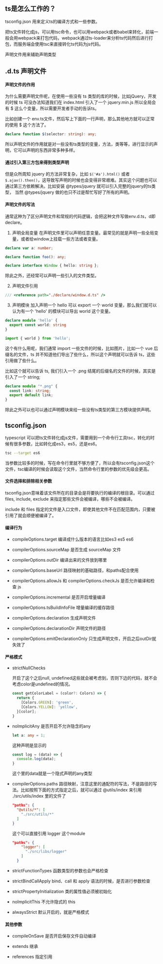 ## ts是怎么工作的？

tsconfig.json 用来定义ts的编译方式和一些参数。

把ts文件转化成js，可以用tsc命令，也可以用webpack或者babel来转化，前端一般会用webpack来打包代码，webpack通过ts-loader来分析ts代码然后进行打包，而服务端会使用tsc来直接转化ts代码为js代码。

声明文件用来辅助声明类型

## .d.ts 声明文件

#### 声明文件的作用

为什么需要声明文件呢，在使用一些没有 ts 类型的库的时候，比如jQuery，开发的时候 ts 可没办法知道我们在 index.html 引入了一个 jquery.min.js 所以全局会有 $ 这么个变量，所以需要开发者手动的告诉ts。

比如创建一个 env.ts文件，然后写上下面的一行声明，那么其他地方就可以正常的使用 $ 这个方法了。

``` ts
declare function $(selector: string): any;
```

所以声明文件的作用就是对一些没有ts类型的变量，方法，类等等，进行显示的声明，它可以声明的东西非常多种多样。

#### 通过引入第三方包来得到类型声明

但是众所周知 jquery 的方法非常复杂，比如 `$('#a').html()` 或者 `$.ajax().then()`，这导致写声明的时候也会变得非常艰难。其实这个问题也可以通过第三方依赖解决。比如安装 @types/jquery 就可以引入完整的jquery的ts类型，
当然 @types/jquery 做的也只不过是帮忙写好了所有的声明。

#### 声明文件的写法

通常这种为了区分声明文件和常规的代码逻辑，会把这种文件写做env.d.ts，d即declare。  

1. 声明全局变量
在声明文件里可以声明任意变量。最常见的就是声明一些全局变量，或者给window上挂载一些方法或者变量。

``` ts
declare var a: number;

declare function foo(): any;

declare interface Window { hello: string };
```

除此之外，还经常可以声明一些引入的文件类型。


2. 声明文件引用

``` ts
/// <reference path="./declare/window.d.ts" />
```

3. 声明模块
加入声明一个 hello 可以 export 一个 world 变量，那么我们就可以认为有一个 'hello' 的模块可以导出 world 这个变量。
``` ts
declare module 'hello' {
  export const world: string
}
```

``` ts
import { world } from 'hello';
```

这个有什么用呢，我们通常 import 一些文件的时候，比如图片，比如一个 vue 后缀名的文件，ts 并不知道他们导出了些什么，所以这个声明就可以告诉 ts，这些引用做了些什么。
 
比如这个就可以告诉 ts, 我们引入一个 .png 结尾的后缀名的文件的时候，其实是引入了一个 string;

``` ts
declare module "*.png" {
  const link: string;
  export default link;
}
```

除此之外可以也可以通过声明模块来给一些没有ts类型的第三方模块提供声明。

## tsconfig.json

typescript 可以把ts文件转化成js文件，需要用到一个命令行工具tsc，转化的时候有很多参数，比如转化成es3，es5，还是es6。  


``` bash
tsc --target es6
```

当参数比较多的时候，写在命令行里就不够方便了，所以会有tsconfig.json这个文件，tsc编译的时候会读取这个文件，当然命令行里的参数的优先级会更高。


#### 文件选择和排除相关参数

tsconfig.json意味着该文件所在的目录会是将要执行的编译的根目录。可以通过 files, include, exclude 来指定那些文件会被编译，哪些不会被编译。

include 和 files 指定的文件是入口文件，即使其他文件不在匹配范围内，只要被引用了就会顺便被编译了。

#### 编译行为

- compileOptions.target 编译成什么版本的语言比如es3 es5 es6

- compilerOptions.sourceMap 是否生成 sourceMap 文件

- compilerOptions.outDir 编译出来的文件放到哪里

- compilerOptions.baseUrl 路径映射的基础路径，和paths配合使用

- compilerOptions.allowJs 和 compilerOptions.checkJs 是否允许编译和检查 js

- compilerOptions.incremental 是否开启增量编译

- compilerOptions.tsBuildInfoFile 增量编译的缓存路径

- compilerOptions.declaration 生成声明文件

- compilerOptions.declarationDir 声明文件的路径

- compilerOptions.emitDeclarationOnly 只生成声明文件，开启之后outDir就失效了

#### 严格模式

- strictNullChecks 

  开启了这个之后null, undefined这些就会被考虑到，否则下边的代码，就不会考虑color是undefined的情况。
  ``` ts
  const getColorLabel = (color?: Colors) => {
    return {
      [Colors.GREEN]: 'green',
      [Colors.YELLOW]: 'yellow',
    }[color];
  }
  ```


- noImplicitAny 是否开启不允许隐含的any
  ``` ts
  let a: any = 1;
  ```
  这种声明是显示的

  ``` ts
  const log = (data) => {
    console.log(data);
  }
  ```
  这个里的data就是一个隐式声明的any类型

- compilerOptions.paths 路径映射，注意这里的通配符的写法，不是路径的写法。比如按照下面的方式指定之后，就可以通过 @utils/index 来引用 ./src/utils/index 里的文件了
  ``` json
  "paths": {
    "@utils/*": [
      "./src/utils/*"
    ]
  }
  ```

  这个可以直接引用 logger 这个module
  ``` json
  "paths": {
      "logger": [
        "./src/libs/logger"
      ]
    }
  ```

- strictFunctionTypes 函数类型的参数也会严格检查

- strictBindCallApply bind、call 和 apply 语法的时候，是否进行参数检查

- strictPropertyInitialization 类的属性值必须被初始化

- noImplicitThis 不允许隐式的 this

- alwaysStrict 默认开启的，就是严格模式

#### 其他参数

- compileOnSave 是否开启保存文件自动编译

- extends 继承

- references 指定引用


